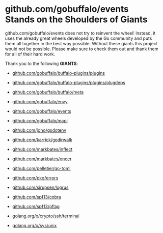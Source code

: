 # github.com/gobuffalo/events Stands on the Shoulders of Giants

github.com/gobuffalo/events does not try to reinvent the wheel! Instead, it uses the already great wheels developed by the Go community and puts them all together in the best way possible. Without these giants this project would not be possible. Please make sure to check them out and thank them for all of their hard work.

Thank you to the following **GIANTS**:


* [github.com/gobuffalo/buffalo-plugins/plugins](https://godoc.org/github.com/gobuffalo/buffalo-plugins/plugins)

* [github.com/gobuffalo/buffalo-plugins/plugins/plugdeps](https://godoc.org/github.com/gobuffalo/buffalo-plugins/plugins/plugdeps)

* [github.com/gobuffalo/buffalo/meta](https://godoc.org/github.com/gobuffalo/buffalo/meta)

* [github.com/gobuffalo/envy](https://godoc.org/github.com/gobuffalo/envy)

* [github.com/gobuffalo/events](https://godoc.org/github.com/gobuffalo/events)

* [github.com/gobuffalo/mapi](https://godoc.org/github.com/gobuffalo/mapi)

* [github.com/joho/godotenv](https://godoc.org/github.com/joho/godotenv)

* [github.com/karrick/godirwalk](https://godoc.org/github.com/karrick/godirwalk)

* [github.com/markbates/inflect](https://godoc.org/github.com/markbates/inflect)

* [github.com/markbates/oncer](https://godoc.org/github.com/markbates/oncer)

* [github.com/pelletier/go-toml](https://godoc.org/github.com/pelletier/go-toml)

* [github.com/pkg/errors](https://godoc.org/github.com/pkg/errors)

* [github.com/sirupsen/logrus](https://godoc.org/github.com/sirupsen/logrus)

* [github.com/spf13/cobra](https://godoc.org/github.com/spf13/cobra)

* [github.com/spf13/pflag](https://godoc.org/github.com/spf13/pflag)

* [golang.org/x/crypto/ssh/terminal](https://godoc.org/golang.org/x/crypto/ssh/terminal)

* [golang.org/x/sys/unix](https://godoc.org/golang.org/x/sys/unix)
